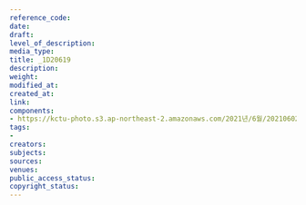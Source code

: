```yaml
---
reference_code: 
date: 
draft: 
level_of_description: 
media_type: 
title: _1D20619
description: 
weight: 
modified_at: 
created_at: 
link: 
components:
- https://kctu-photo.s3.ap-northeast-2.amazonaws.com/2021년/6월/20210602_산재처리+지연+근본+대책수립!+민주노총+결의대회/_1D20619.jpg
tags:
- 
creators: 
subjects: 
sources: 
venues: 
public_access_status: 
copyright_status: 
---
```

